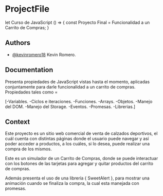 # ProjectFile
let Curso de JavaScript () => {
    const Proyecto Final = Funcionalidad a un Carrito de Compras;
}

## Authors

- [@kevinromero18](https://github.com/kevinromero18/CursoDesarrolloWeb.git) Kevin Romero.

## Documentation

Presenta propiedades de JavaScript vistas hasta el momento, aplicadas conjuntamente para darle funcionalidad a un carrito de compras. Propiedades tales como =

[-Variables.
-Ciclos e iteraciones.
-Funciones.
-Arrays.
-Objetos.
-Manejo del DOM.
-Manejo del Storage.
-Eventos.
-Promesas.
-Librerias.]

## Context

Este proyecto es un sitio web comercial de venta de calzados deportivos, el cuál cuenta con distintas páginas donde el usuario puede navegar y así poder acceder a productos, a los cuáles, si lo desea, puede realizar una compra de los mismos.

Este es un simulador de un Carrito de Compras, donde se puede interactuar con los botones de las tarjetas para agregar y quitar productos del carrito de compras.

Además presenta el uso de una librería { SweetAlert }, para mostrar una animación cuando se finaliza la compra, la cual esta manejada con promesas.
